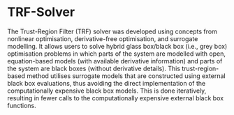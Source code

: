 # TRF-Solver
The Trust-Region Filter (TRF) solver was developed using concepts from nonlinear optimisation, derivative-free optimisation, and surrogate modelling. It allows users to solve hybrid glass box/black box (i.e., grey box) optimisation problems in which parts of the system are modelled with open, equation-based models (with available derivative information) and parts of the system are black boxes (without derivative details). This trust-region-based method utilises surrogate models that are constructed using external black box evaluations, thus avoiding the direct implementation of the computationally expensive black box models. This is done iteratively, resulting in fewer calls to the computationally expensive external black box functions.
